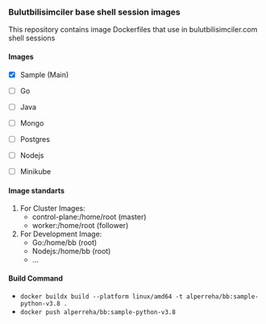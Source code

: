 ### Bulutbilisimciler base shell session images  
This repository contains image Dockerfiles that use in bulutbilisimciler.com shell sessions  
  
#### Images  
- [X] Sample (Main)  
- [ ] Go   
- [ ] Java   
- [ ] Mongo   
- [ ] Postgres   
- [ ] Nodejs   
- [ ] Minikube   
  
  
#### Image standarts  
1. For Cluster Images:  
    - control-plane:/home/root (master) 
    - worker:/home/root (follower)  
2. For Development Image: 
    - Go:/home/bb (root)
    - Nodejs:/home/bb (root)
    - ...  

  
#### Build Command  
- `docker buildx build --platform linux/amd64 -t alperreha/bb:sample-python-v3.8 .`  
- `docker push alperreha/bb:sample-python-v3.8`  
